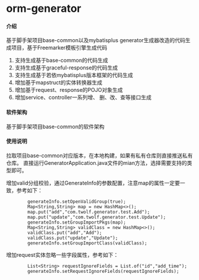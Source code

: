 # orm-generator

#### 介绍

基于脚手架项目base-common以及mybatisplus generator生成器改造的代码生成项目，基于Freemarker模板引擎生成代码

1. 支持生成基于base-common的代码生成
2. 支持生成基于graceful-response的代码生成
3. 支持生成基于若依mybatisplus版本框架的代码生成
4. 增加基于mapstruct的实体转换器生成
5. 增加基于request、response的POJO对象生成
6. 增加service、controller一系列增、 删、改、查等接口生成

#### 软件架构

基于脚手架项目base-common的软件架构

#### 使用说明

拉取项目base-common对应版本，在本地构建，如果有私有仓库则直接推送私有仓库。
直接运行GeneratorApplication.java文件的mian方法，选择需要支持的类型即可。

增加valid分组校验，通过GenerateInfo的参数配置，注意map的属性一定要一致，参考如下：
```
        generateInfo.setOpenValidGroup(true);
        Map<String,String> map = new HashMap<>();
        map.put("add","com.twolf.generator.test.Add");
        map.put("update","com.twolf.generator.test.Update");
        generateInfo.setGroupImportPkgs(map);
        Map<String,String> validClass = new HashMap<>();
        validClass.put("add","Add");
        validClass.put("update","Update");
        generateInfo.setGroupImportClass(validClass);
```
增加request实体忽略一些字段属性，参考如下：
```
        List<String> requestIgnoreFields = List.of("id","add_time");
        generateInfo.setRequestIgnoreFields(requestIgnoreFields);
```